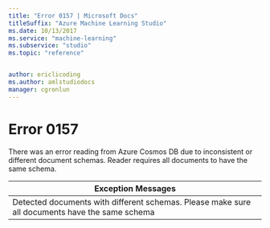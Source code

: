 ```yaml
---
title: "Error 0157 | Microsoft Docs"
titleSuffix: "Azure Machine Learning Studio"
ms.date: 10/13/2017
ms.service: "machine-learning"
ms.subservice: "studio"
ms.topic: "reference"


author: ericlicoding
ms.author: amlstudiodocs
manager: cgronlun
---
```

# Error 0157  
 There was an error reading from Azure Cosmos DB due to inconsistent or different document schemas. Reader requires all documents to have the same schema.  
  
|Exception Messages|  
|------------------------|  
|Detected documents with different schemas. Please make sure all documents have the same schema|

